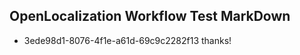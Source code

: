 ## OpenLocalization Workflow Test MarkDown
* 3ede98d1-8076-4f1e-a61d-69c9c2282f13 thanks!

<!--HONumber=Jul16_HO5-->


